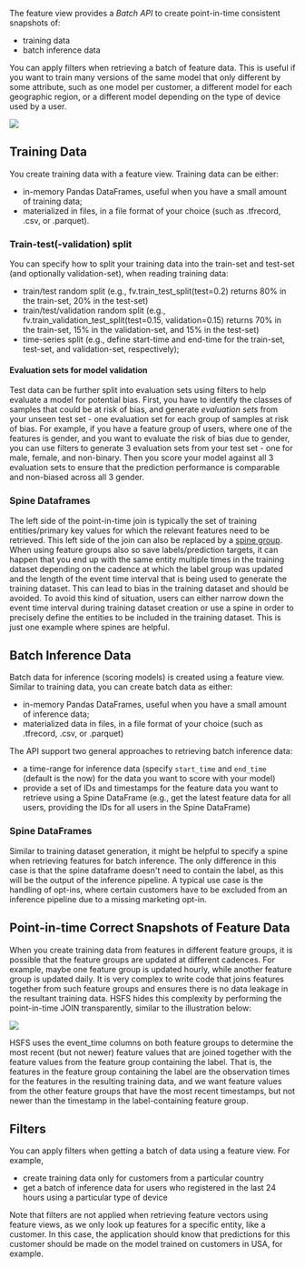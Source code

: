 The feature view provides a *Batch API* to create point-in-time consistent snapshots of:

 * training data
 * batch inference data

You can apply filters when retrieving a batch of feature data. This is useful if you want to train many versions of the same model that only different by some attribute, such as one model per customer, a different model for each geographic region, or a different model depending on the type of device used by a user.

<img src="../../../../assets/images/concepts/fs/batch-scoring-data.svg">

## Training Data

You create training data with a feature view. Training data can be either:

 - in-memory Pandas DataFrames, useful when you have a small amount of training data;
 - materialized in files, in a file format of your choice (such as .tfrecord, .csv, or .parquet).

### Train-test(-validation) split

You can specify how to split your training data into the train-set and test-set (and optionally validation-set), when reading training data:

 - train/test random split (e.g., fv.train_test_split(test=0.2) returns 80% in the train-set, 20% in the test-set)
 - train/test/validation random split (e.g., fv.train_validation_test_split(test=0.15, validation=0.15) returns 70% in the train-set, 15% in the validation-set, and 15% in the test-set)
 - time-series split (e.g., define start-time and end-time for the train-set, test-set, and validation-set, respectively);

#### Evaluation sets for model validation
Test data can be further split into evaluation sets using filters to help evaluate a model for potential bias. First, you have to identify the classes of samples that could be at risk of bias, and generate *evaluation sets* from your unseen test set - one evaluation set for each group of samples at risk of bias. For example, if you have a feature group of users, where one of the features is gender, and you want to evaluate the risk of bias due to gender, you can use filters to generate 3 evaluation sets from your test set - one for male, female, and non-binary. Then you score your model against all 3 evaluation sets to ensure that the prediction performance is comparable and non-biased across all 3 gender.



### Spine Dataframes

The left side of the point-in-time join is typically the set of training entities/primary key values for which the relevant features need to be retrieved. This left side of the join can also be replaced by a [spine group](../feature_group/spine_group.md).
When using feature groups also so save labels/prediction targets, it can happen that you end up with the same entity multiple times in the training dataset depending on the cadence at which the label group was updated and the length of the event time interval
that is being used to generate the training dataset. This can lead to bias in the training dataset and should be avoided. To avoid this kind of situation, users can either narrow down the event time interval during training dataset creation or use a spine
in order to precisely define the entities to be included in the training dataset. This is just one example where spines are helpful.


## Batch Inference Data

Batch data for inference (scoring models) is created using a feature view. Similar to training data, you can create batch data as either:

 - in-memory Pandas DataFrames, useful when you have a small amount of inference data;
 - materialized data in files, in a file format of your choice (such as .tfrecord, .csv, or .parquet)

The API support two general approaches to retrieving batch inference data:

 - a time-range for inference data (specify `start_time` and `end_time` (default is the now) for the data you want to score with your model)
 - provide a set of IDs and timestamps for the feature data you want to retrieve using a Spine DataFrame (e.g., get the latest feature data for all users, providing the IDs for all users in the Spine DataFrame)


### Spine DataFrames

Similar to training dataset generation, it might be helpful to specify a spine when retrieving features for batch inference. The only difference in this case is that the spine dataframe doesn't
need to contain the label, as this will be the output of the inference pipeline.
A typical use case is the handling of opt-ins, where certain customers have to be excluded from an inference pipeline due to a missing marketing opt-in.

## Point-in-time Correct Snapshots of Feature Data

When you create training data from features in different feature groups, it is possible that the feature groups are updated at different cadences. For example, maybe one feature group is updated hourly, while another feature group is updated daily. It is very complex to write code that joins features together from such feature groups and ensures there is no data leakage in the resultant training data. HSFS hides this complexity by performing the point-in-time JOIN transparently, similar to the illustration below:


<img src="../../../../assets/images/concepts/fs/feature-view-training-data.svg">

HSFS uses the event_time columns on both feature groups to determine the most recent (but not newer) feature values that are joined together with the feature values from the feature group containing the label. That is, the features in the feature group containing the label are the observation times for the features in the resulting training data, and we want feature values from the other feature groups that have the most recent timestamps, but not newer than the timestamp in the label-containing feature group.

## Filters
You can apply filters when getting a batch of data using a feature view. For example,

 - create training data only for customers from a particular country
 - get a batch of inference data for users who registered in the last 24 hours using a particular type of device

Note that filters are not applied when retrieving feature vectors using feature views, as we only look up features for a specific entity, like a customer. In this case, the application should know that predictions for this customer should be made on the model trained on customers in USA, for example.

